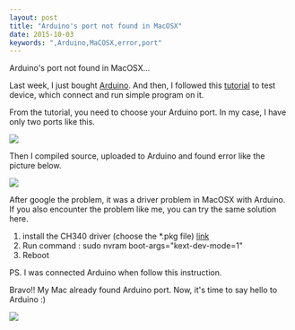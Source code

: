 ```yaml
---
layout: post
title: "Arduino's port not found in MacOSX"
date: 2015-10-03
keywords: ",Arduino,MaCOSX,error,port"
---
```


Arduino's port not found in MacOSX...

Last week, I just bought [Arduino](https://www.arduino.cc/). And then, I followed this [tutorial](https://www.arduino.cc/en/Guide/MacOSX) to test device, which connect and run simple program on it.

From the tutorial, you need to choose your Arduino port. In my case, I have only two ports like this.

<img src="{{ site.url }}/assets/20151003-1.png" class="img-responsive" >

Then I compiled source, uploaded to Arduino and found error like the picture below.

<img src="{{ site.url }}/assets/20151003-2.png" class="img-responsive" >

After google the problem, it was a driver problem in MacOSX with Arduino. If you also encounter the problem like me, you can try the same solution here. 

1. install the CH340 driver (choose the *.pkg file) [link](https://github.com/Makeblock-official/3DPrinter/tree/master/Makeblock%203D%20printer/Arduino%20drivers)
2. Run command : sudo nvram boot-args="kext-dev-mode=1"
3. Reboot

PS. I was connected Arduino when follow this instruction.

Bravo!! My Mac already found Arduino port. Now, it's time to say hello to Arduino :)

<img src="{{ site.url }}/assets/20151003-3.png" class="img-responsive" >	


